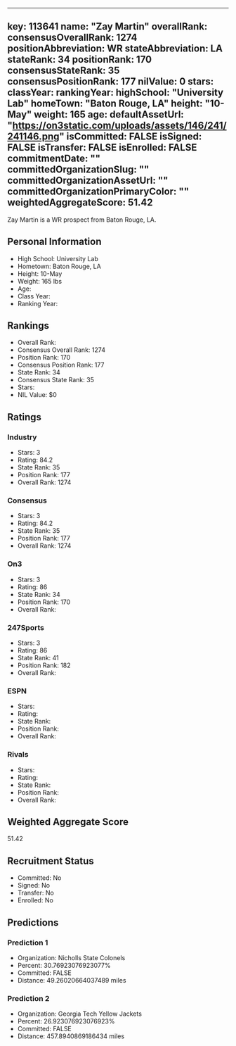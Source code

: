 ---
  key: 113641
  name: "Zay Martin"
  overallRank: 
  consensusOverallRank: 1274
  positionAbbreviation: WR
  stateAbbreviation: LA
  stateRank: 34
  positionRank: 170
  consensusStateRank: 35
  consensusPositionRank: 177
  nilValue: 0
  stars: 
  classYear: 
  rankingYear: 
  highSchool: "University Lab"
  homeTown: "Baton Rouge, LA"
  height: "10-May"
  weight: 165
  age: 
  defaultAssetUrl: "https://on3static.com/uploads/assets/146/241/241146.png"
  isCommitted: FALSE
  isSigned: FALSE
  isTransfer: FALSE
  isEnrolled: FALSE
  commitmentDate: ""
  committedOrganizationSlug: ""
  committedOrganizationAssetUrl: ""
  committedOrganizationPrimaryColor: ""
  weightedAggregateScore: 51.42
  ---
  
  Zay Martin is a WR prospect from Baton Rouge, LA.
  
  ## Personal Information
  - High School: University Lab
  - Hometown: Baton Rouge, LA
  - Height: 10-May
  - Weight: 165 lbs
  - Age: 
  - Class Year: 
  - Ranking Year: 
  
  ## Rankings
  - Overall Rank: 
  - Consensus Overall Rank: 1274
  - Position Rank: 170
  - Consensus Position Rank: 177
  - State Rank: 34
  - Consensus State Rank: 35
  - Stars: 
  - NIL Value: $0
  
  ## Ratings
  
  ### Industry
  - Stars: 3
  - Rating: 84.2
  - State Rank: 35
  - Position Rank: 177
  - Overall Rank: 1274
  
  ### Consensus
  - Stars: 3
  - Rating: 84.2
  - State Rank: 35
  - Position Rank: 177
  - Overall Rank: 1274
  
  ### On3
  - Stars: 3
  - Rating: 86
  - State Rank: 34
  - Position Rank: 170
  - Overall Rank: 
  
  ### 247Sports
  - Stars: 3
  - Rating: 86
  - State Rank: 41
  - Position Rank: 182
  - Overall Rank: 
  
  ### ESPN
  - Stars: 
  - Rating: 
  - State Rank: 
  - Position Rank: 
  - Overall Rank: 
  
  ### Rivals
  - Stars: 
  - Rating: 
  - State Rank: 
  - Position Rank: 
  - Overall Rank: 
  
  ## Weighted Aggregate Score
  51.42
  
  ## Recruitment Status
  - Committed: No
  - Signed: No
  - Transfer: No
  - Enrolled: No
  
  
  
  ## Predictions
  
  ### Prediction 1
  - Organization: Nicholls State Colonels
  - Percent: 30.76923076923077%
  - Committed: FALSE
  - Distance: 49.26020664037489 miles
  
  ### Prediction 2
  - Organization: Georgia Tech Yellow Jackets
  - Percent: 26.923076923076923%
  - Committed: FALSE
  - Distance: 457.8940869186434 miles
  